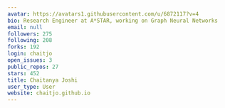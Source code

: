 ```yaml
---
avatar: https://avatars1.githubusercontent.com/u/6872117?v=4
bio: Research Engineer at A*STAR, working on Graph Neural Networks
email: null
followers: 275
following: 208
forks: 192
login: chaitjo
open_issues: 3
public_repos: 27
stars: 452
title: Chaitanya Joshi
user_type: User
website: chaitjo.github.io
---
```

